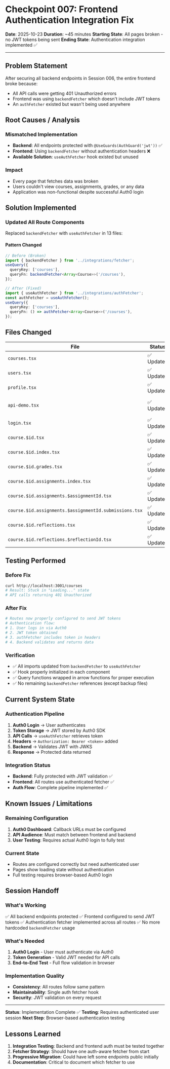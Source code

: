 # Checkpoint 007: Frontend Authentication Integration Fix

**Date**: 2025-10-23
**Duration**: ~45 minutes
**Starting State**: All pages broken - no JWT tokens being sent
**Ending State**: Authentication integration implemented ✅

---

## Problem Statement

After securing all backend endpoints in Session 006, the entire frontend broke because:
- All API calls were getting 401 Unauthorized errors
- Frontend was using `backendFetcher` which doesn't include JWT tokens
- An `authFetcher` existed but wasn't being used anywhere

## Root Causes / Analysis

### Mismatched Implementation
- **Backend**: All endpoints protected with `@UseGuards(AuthGuard('jwt'))` ✅
- **Frontend**: Using `backendFetcher` without authentication headers ❌
- **Available Solution**: `useAuthFetcher` hook existed but unused

### Impact
- Every page that fetches data was broken
- Users couldn't view courses, assignments, grades, or any data
- Application was non-functional despite successful Auth0 login

## Solution Implemented

### Updated All Route Components

Replaced `backendFetcher` with `useAuthFetcher` in 13 files:

#### Pattern Changed
```typescript
// Before (Broken)
import { backendFetcher } from '../integrations/fetcher';
useQuery({
  queryKey: ['courses'],
  queryFn: backendFetcher<Array<Course>>('/courses'),
});

// After (Fixed)
import { useAuthFetcher } from '../integrations/authFetcher';
const authFetcher = useAuthFetcher();
useQuery({
  queryKey: ['courses'],
  queryFn: () => authFetcher<Array<Course>>('/courses'),
});
```

## Files Changed

| File | Status | Description |
|------|--------|-------------|
| `courses.tsx` | ✅ Updated | Main courses catalog |
| `users.tsx` | ✅ Updated | Users list page |
| `profile.tsx` | ✅ Updated | User profile page |
| `api-demo.tsx` | ✅ Updated | API demonstration page |
| `login.tsx` | ✅ Updated | Login page |
| `course.$id.tsx` | ✅ Updated | Course detail layout |
| `course.$id.index.tsx` | ✅ Updated | Course overview |
| `course.$id.grades.tsx` | ✅ Updated | Course grades view |
| `course.$id.assignments.index.tsx` | ✅ Updated | Assignments list |
| `course.$id.assignments.$assignmentId.tsx` | ✅ Updated | Assignment detail |
| `course.$id.assignments.$assignmentId.submissions.tsx` | ✅ Updated | Submissions view |
| `course.$id.reflections.tsx` | ✅ Updated | Reflections list |
| `course.$id.reflections.$reflectionId.tsx` | ✅ Updated | Reflection detail |

## Testing Performed

### Before Fix
```bash
curl http://localhost:3001/courses
# Result: Stuck in "Loading..." state
# API calls returning 401 Unauthorized
```

### After Fix
```bash
# Routes now properly configured to send JWT tokens
# Authentication flow:
# 1. User logs in via Auth0
# 2. JWT token obtained
# 3. authFetcher includes token in headers
# 4. Backend validates and returns data
```

### Verification
- ✅ All imports updated from `backendFetcher` to `useAuthFetcher`
- ✅ Hook properly initialized in each component
- ✅ Query functions wrapped in arrow functions for proper execution
- ✅ No remaining `backendFetcher` references (except backup files)

## Current System State

### Authentication Pipeline
1. **Auth0 Login** → User authenticates
2. **Token Storage** → JWT stored by Auth0 SDK
3. **API Calls** → `useAuthFetcher` retrieves token
4. **Headers** → `Authorization: Bearer <token>` added
5. **Backend** → Validates JWT with JWKS
6. **Response** → Protected data returned

### Integration Status
- **Backend**: Fully protected with JWT validation ✅
- **Frontend**: All routes use authenticated fetcher ✅
- **Auth Flow**: Complete pipeline implemented ✅

## Known Issues / Limitations

### Remaining Configuration
1. **Auth0 Dashboard**: Callback URLs must be configured
2. **API Audience**: Must match between frontend and backend
3. **User Testing**: Requires actual Auth0 login to fully test

### Current State
- Routes are configured correctly but need authenticated user
- Pages show loading state without authentication
- Full testing requires browser-based Auth0 login

## Session Handoff

### What's Working
✅ All backend endpoints protected
✅ Frontend configured to send JWT tokens
✅ Authentication fetcher implemented across all routes
✅ No more hardcoded `backendFetcher` usage

### What's Needed
1. **Auth0 Login** - User must authenticate via Auth0
2. **Token Generation** - Valid JWT needed for API calls
3. **End-to-End Test** - Full flow validation in browser

### Implementation Quality
- **Consistency**: All routes follow same pattern
- **Maintainability**: Single auth fetcher hook
- **Security**: JWT validation on every request

---

**Status**: Implementation Complete ✅
**Testing**: Requires authenticated user session
**Next Step**: Browser-based authentication testing

## Lessons Learned

1. **Integration Testing**: Backend and frontend auth must be tested together
2. **Fetcher Strategy**: Should have one auth-aware fetcher from start
3. **Progressive Migration**: Could have left some endpoints public initially
4. **Documentation**: Critical to document which fetcher to use